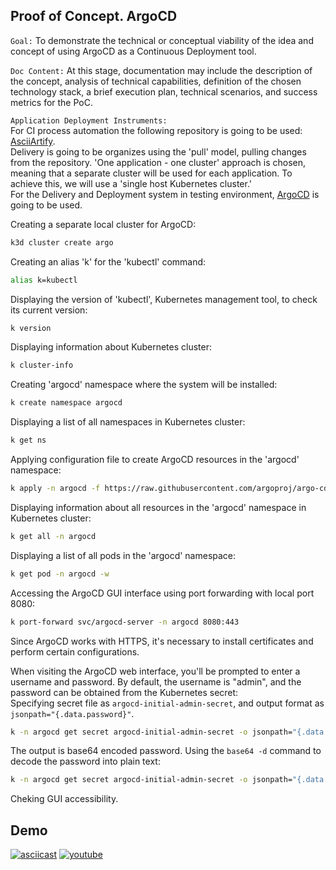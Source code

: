 ## Proof of Concept. ArgoCD  

`Goal:` To demonstrate the technical or conceptual viability of the idea and concept of using ArgoCD as a Continuous Deployment tool.

`Doc Content:` At this stage, documentation may include the description of the concept, analysis of technical capabilities, definition of the chosen technology stack, a brief execution plan, technical scenarios, and success metrics for the PoC.

`Application Deployment Instruments:`   
For CI process automation the following repository is going to be used: [AsciiArtify](https://github.com/nickpimankov/AsciiArtify).     
Delivery is going to be organizes using the 'pull' model, pulling changes from the repository. 'One application - one cluster' approach is chosen, meaning that a separate cluster will be used for each application. To achieve this, we will use a 'single host Kubernetes cluster.'  
For the Delivery and Deployment system in testing environment, [ArgoCD](https://argo-cd.readthedocs.io/en/stable/) is going to be used.

Creating a separate local cluster for ArgoCD:
```bash
k3d cluster create argo
```  
Creating an alias 'k' for the 'kubectl' command:
```bash
alias k=kubectl
```  
Displaying the version of 'kubectl', Kubernetes management tool, to check its current version:
```bash
k version
```  
Displaying information about Kubernetes cluster:
```bash
k cluster-info
```  
Creating 'argocd' namespace where the system will be installed:
```bash
k create namespace argocd
```  
Displaying a list of all namespaces in Kubernetes cluster:
```bash
k get ns
```  
Applying configuration file to create ArgoCD resources in the 'argocd' namespace:
```bash
k apply -n argocd -f https://raw.githubusercontent.com/argoproj/argo-cd/stable/manifests/install.yaml
```  
Displaying information about all resources in the 'argocd' namespace in Kubernetes cluster:
```bash
k get all -n argocd
```  
Displaying a list of all pods in the 'argocd' namespace:
```bash
k get pod -n argocd -w
```  
Accessing the ArgoCD GUI interface using port forwarding with local port 8080:
```bash
k port-forward svc/argocd-server -n argocd 8080:443
```  
Since ArgoCD works with HTTPS, it's necessary to install certificates and perform certain configurations.       

When visiting the ArgoCD web interface, you'll be prompted to enter a username and password. By default, the username is "admin", and the password can be obtained from the Kubernetes secret:      
Specifying secret file as `argocd-initial-admin-secret`, and output format as `jsonpath="{.data.password}"`.
```bash
k -n argocd get secret argocd-initial-admin-secret -o jsonpath="{.data.password}"
```  
The output is base64 encoded password. Using the `base64 -d` command to decode the password into plain text:
```bash
k -n argocd get secret argocd-initial-admin-secret -o jsonpath="{.data.password}" | base64 -d; echo
```  
Cheking GUI accessibility.

## Demo

[![asciicast](https://asciinema.org/a/655312.svg)](https://asciinema.org/a/655312)
[![youtube](https://i.ibb.co/j6cm6wv/argothumbnail.png)](https://youtu.be/JhBtlz3o95c)